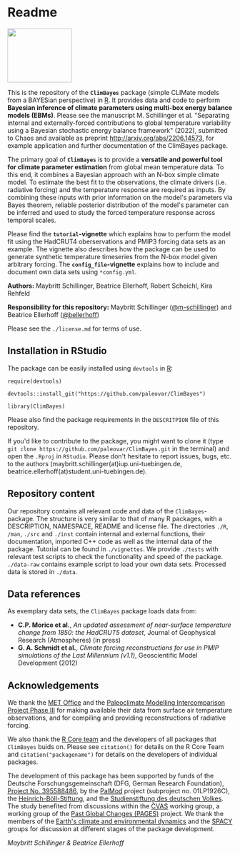 # Readme

<img src=https://user-images.githubusercontent.com/54356140/171158278-b506f752-6b17-4084-bdfe-c426261c4cfa.png width="144" height="121" >

This is the repository of the **`ClimBayes`** package (simple CLIMate models from a BAYESian perspective) in [R](https://www.r-project.org/). It provides data and code to perform **Bayesian inference of climate parameters using multi-box energy balance models (EBMs)**. Please see the manuscript M. Schillinger et al.  "Separating internal and externally-forced contributions to global temperature variability using a Bayesian stochastic energy balance framework" (2022), submitted to Chaos and available as preprint http://arxiv.org/abs/2206.14573, for example application and further documentation of the ClimBayes package.

The primary goal of **`ClimBayes`** is to provide a **versatile and powerful tool for climate parameter estimation** from global mean temperature data. To this end, it combines a Bayesian approach with an N-box simple climate model. To estimate the best fit to the observations, the climate drivers (i.e. radiative forcing) and the temperature response are required as inputs. By combining these inputs with prior information on the model's parameters via Bayes theorem, reliable posterior distribution of the model's parameter can be inferred and used to study the forced temperature response across temporal scales.  

Please find the **`tutorial`-vignette** which explains how to perform the model fit using the HadCRUT4 oberservations and PMIP3 forcing data sets as an example. The vignette also describes how the package can be used to generate synthetic temperature timeseries from the N-box model given arbitrary forcing. The **`config_file`-vignette** explains how to include and document own data sets using `*config.yml`. 

**Authors:** Maybritt Schillinger, Beatrice Ellerhoff, Robert Scheichl, Kira Rehfeld

**Responsibility for this repository:** Maybritt Schillinger ([@m-schillinger](https://github.com/m-schillinger)) and Beatrice Ellerhoff ([@bellerhoff](https://github.com/bellerhoff))

Please see the `./license.md` for terms of use. 

## Installation in RStudio

The package can be easily installed using `devtools` in [R](https://www.r-project.org/):

`require(devtools)` 

`devtools::install_git("https://github.com/paleovar/ClimBayes")`

`library(ClimBayes)` 

Please also find the package requirements in the `DESCRITPION` file of this repository.

If you'd like to contribute to the package, you might want to clone it (type `git clone https://github.com/paleovar/ClimBayes.git` in the terminal) and open the `.Rproj` in `RStudio`. Please don't hesitate to report issues, bugs, etc. to the authors (maybritt.schillinger(at)iup.uni-tuebingen.de, beatrice.ellerhoff(at)student.uni-tuebingen.de).

## Repository content

Our repository contains all relevant code and data of the `ClimBayes`-package. The structure is very similar to that of many R packages, with a DESCRIPTION, NAMESPACE, README and license file. The directories `./R`, `/man`, `./src` and `./inst` contain internal and external functions, their documentation, imported C++ code as well as the internal data of the package. Tutorial can be found in `./vignettes`. We provide `./tests` with relevant test scripts to check the functionality and speed of the package. `./data-raw` contains example script to load your own data sets. Processed data is stored in `./data`. 

## Data references

As exemplary data sets, the `ClimBayes` package loads data from:
- **C.P. Morice et al.**, *An updated assessment of near-surface temperature change from 1850: the HadCRUT5 dataset*, Journal of Geophysical Research (Atmospheres) (in press)
- **G. A. Schmidt et al.**, *Climate forcing reconstructions for use in PMIP simulations of the Last Millennium (v1.1)*, Geoscientific Model Development (2012)

## Acknowledgements

We thank the [MET Office](https://www.metoffice.gov.uk/hadobs/hadcrut4/) and the [Paleoclimate Modelling Intercomparison Project Phase III](http://pmip3.lsce.ipsl.fr/) for making available their data from surface air temperature observations, and for compiling and providing reconstructions of radiative forcing.

We also thank the [R Core team](https://www.R-project.org/) and the developers of all packages that `ClimBayes` buids on. Please see `citation()` for details on the R Core Team and `citation("packagename")` for details on the developers of individual packages.

The development of this package has been supported by funds of the Deutsche Forschungsgemeinschaft (DFG, German Research Foundation), [Project No. 395588486](https://gepris.dfg.de/gepris/projekt/395588486?context=projekt&task=showDetail&id=395588486&), by the [PalMod](https://www.palmod.de/) project (subproject no. 01LP1926C), the [Heinrich-Böll-Stiftung](https://boell.de/), and the [Studienstiftung des deutschen Volkes](https://www.studienstiftung.de/). The study benefited from discussions within the [CVAS](https://pastglobalchanges.org/science/wg/cvas/intro) working group, a working group of the [Past Global Changes (PAGES)](https://pastglobalchanges.org/pal) project. We thank the members of the [Earth's climate and environmental dynamics](https://www.iup.uni-heidelberg.de/en/research/paleoclimate-dynamics) and the [SPACY](https://uni-tuebingen.de/climatology/) groups for discussion at different stages of the package development. 

*Maybritt Schillinger & Beatrice Ellerhoff*
